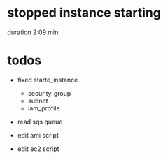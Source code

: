 # stopped instance starting

duration 2:09 min

# todos

- fixed starte_instance
  - security_group
  - subnet
  - iam_profile
- read sqs queue

- edit ami script

- edit ec2 script
